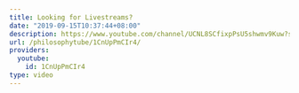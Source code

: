 ```yaml
---
title: Looking for Livestreams?
date: "2019-09-15T10:37:44+08:00"
description: https://www.youtube.com/channel/UCNL8SCfixpPsU5shwmv9Kuw?sub_confirmation=1
url: /philosophytube/1CnUpPmCIr4/
providers:
  youtube:
    id: 1CnUpPmCIr4
type: video
---
```

